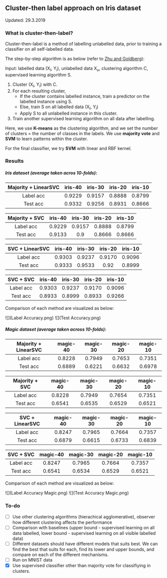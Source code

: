 ## Cluster-then label approach on Iris dataset
Updated: 29.3.2019

### What is cluster-then-label?
Cluster-then-label is a method of labelling unlabelled data, prior to 
training a classifier on all self-labelled data.

The step-by-step algorithm is as below (refer to [Zhu and Goldberg]()):

Input: labelled data (X<sub>*l*</sub>, Y<sub>*l*</sub>), 
       unlabelled data X<sub>*u*</sub>,
       clustering algorithm C, supervised learning algorithm S.
       
1. Cluster (X<sub>*l*</sub>, Y<sub>*l*</sub>) with C.
2. For each resulting cluster,
    * If the cluster contains labelled instance, train a predictor 
      on the labelled instance using S.
    * Else, train S on all labelled data (X<sub>*l*</sub>, Y<sub>*l*</sub>)
    * Apply S to all unlabelled instance in this cluster.
3. Train another supervised learning algorithm on all data after labelling.

Here,  we use **K-means** as the clustering algorithm, and we set the number of
clusters = the number of classes in the labels. We use 
**majority vote** and **SVM** to learn patterns within the cluster.

For the final classifier, we try **SVM** with linear and RBF kernel.

### Results
##### Iris dataset (average taken acros 10-folds):

Majority + LinearSVC | iris-40 | iris-30 | iris-20 | iris-10
:---: | :---: | :---: | :---: | :---: 
Label acc | 0.9229 | 0.9157 | 0.8888 | 0.8799 
Test acc | 0.9332 | 0.9256 | 0.8931 | 0.8666 

Majority + SVC | iris-40 | iris-30 | iris-20 | iris-10
:---: | :---: | :---: | :---: | :---: 
Label acc | 0.9229 | 0.9157 | 0.8888 | 0.8799 
Test acc | 0.9133 | 0.9 | 0.8666 | 0.8666 

SVC + LinearSVC | iris-40 | iris-30 | iris-20 | iris-10
:---: | :---: | :---: | :---: | :---: 
Label acc | 0.9303 | 0.9237 | 0.9170 | 0.9096 
Test acc | 0.9333 | 0.9533 | 0.92 | 0.8999 

SVC + SVC | iris-40 | iris-30 | iris-20 | iris-10
:---: | :---: | :---: | :---: | :---: 
Label acc | 0.9303 | 0.9237 | 0.9170 | 0.9096 
Test acc | 0.8933 | 0.8999 | 0.8933 | 0.9266

Comparison of each method are visualized as below:

![](Label Accuracy.png) 
![](Test Accuracy.png) 

##### Magic dataset (average taken across 10-folds):

Majority + LinearSVC | magic-40 | magic-30 | magic-20 | magic-10
:---: | :---: | :---: | :---: | :---: 
Label acc | 0.8228 | 0.7949 | 0.7653 | 0.7351 
Test acc | 0.6889 | 0.6221 | 0.6632 | 0.6978 

Majority + SVC | magic-40 | magic-30 | magic-20 | magic-10
:---: | :---: | :---: | :---: | :---: 
Label acc | 0.8228 | 0.7949 | 0.7654 | 0.7351 
Test acc | 0.6541 | 0.6535 | 0.6529 | 0.6521 

SVC + LinearSVC | magic-40 | magic-30 | magic-20 | magic-10
:---: | :---: | :---: | :---: | :---: 
Label acc | 0.8247 | 0.7965 | 0.7664 | 0.7357 
Test acc | 0.6879 | 0.6615 | 0.6733 | 0.6839 

SVC + SVC | magic-40 | magic-30 | magic-20 | magic-10
:---: | :---: | :---: | :---: | :---: 
Label acc | 0.8247 | 0.7965 | 0.7664 | 0.7357 
Test acc | 0.6541 | 0.6534 | 0.6529 | 0.6521

Comparison of each method are visualized as below:

![](Label Accuracy Magic.png) 
![](Test Accuracy Magic.png) 

### To-do
- [ ] Use other clustering algorithms (hierachical agglomerative), observer
how different clustering affects the performance
- [ ] Comparison with baselines (upper bound - supervised learning on all 
data labelled, lower bound - supervised learning on all visible labelled data)
- [ ] Different datasets should have different models that suits best. We
can find the best that suits for each, find its lower and upper bounds,
and compare on each of the different mechanisms.
- [ ] Run on MNIST data
- [X] Use supervised classifier other than majority vote for classifiying in clusters.